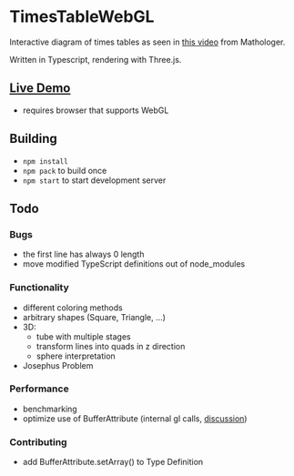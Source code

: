 # TimesTableWebGL
Interactive diagram of times tables as seen in [this video](https://www.youtube.com/watch?v=qhbuKbxJsk8) from Mathologer.

Written in Typescript, rendering with Three.js.

## [Live Demo](https://mathiaslengler.github.io/demos/TimesTableWebGL/index.html)

- requires browser that supports WebGL

## Building
- `npm install`
- `npm pack` to build once
- `npm start` to start development server

## Todo

### Bugs

- the first line has always 0 length
- move modified TypeScript definitions out of node_modules

### Functionality

- different coloring methods
- arbitrary shapes (Square, Triangle, ...)
- 3D:
    - tube with multiple stages
    - transform lines into quads in z direction
    - sphere interpretation
- Josephus Problem

### Performance

- benchmarking
- optimize use of BufferAttribute (internal gl calls, [discussion](https://github.com/mrdoob/three.js/pull/9631))

### Contributing

- add BufferAttribute.setArray() to Type Definition

